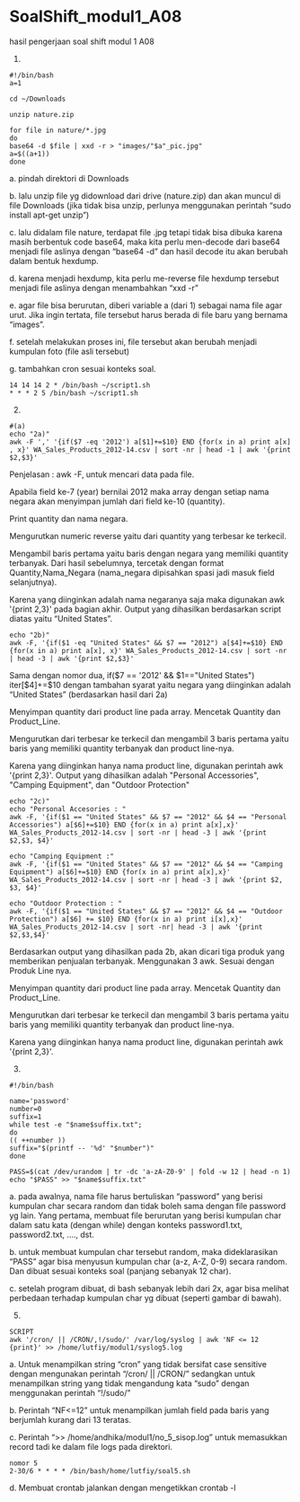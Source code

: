 # SoalShift_modul1_A08
hasil pengerjaan soal shift modul 1 A08

1.
```
#!/bin/bash
a=1

cd ~/Downloads

unzip nature.zip

for file in nature/*.jpg
do
base64 -d $file | xxd -r > "images/"$a"_pic.jpg"
a=$((a+1))
done
```
a. pindah direktori di Downloads

b. lalu unzip file yg didownload dari drive (nature.zip) dan akan muncul di file Downloads 
(jika tidak bisa unzip, perlunya menggunakan perintah  “sudo install apt-get unzip”)

c. lalu didalam file nature, terdapat file .jpg tetapi tidak bisa dibuka karena masih berbentuk code base64, maka kita perlu men-decode dari base64 menjadi file aslinya dengan “base64 -d” dan hasil decode itu akan berubah dalam bentuk hexdump.

d. karena menjadi hexdump, kita perlu me-reverse file hexdump tersebut menjadi file aslinya dengan menambahkan “xxd -r” 

e. agar file bisa berurutan, diberi variable a (dari 1) sebagai nama file agar urut. Jika ingin tertata, file tersebut harus berada di file baru yang bernama “images”.

f. setelah melakukan proses ini, file tersebut akan berubah menjadi  kumpulan foto (file asli tersebut)

g. tambahkan cron sesuai konteks soal.
```
14 14 14 2 * /bin/bash ~/script1.sh
* * * 2 5 /bin/bash ~/script1.sh
```

2.
```
#(a)
echo "2a)"
awk -F ',' '{if($7 -eq '2012') a[$1]+=$10} END {for(x in a) print a[x] , x}' WA_Sales_Products_2012-14.csv | sort -nr | head -1 | awk '{print $2,$3}'
```
Penjelasan :
awk -F, untuk mencari data pada file.

Apabila field ke-7 (year) bernilai 2012 maka array dengan setiap nama negara akan menyimpan jumlah dari field ke-10 (quantity). 

Print quantity dan nama negara. 

Mengurutkan numeric reverse yaitu dari quantity yang terbesar ke terkecil.

Mengambil baris pertama yaitu baris dengan negara yang memiliki quantity terbanyak. Dari hasil sebelumnya, tercetak dengan format Quantity,Nama_Negara (nama_negara dipisahkan spasi jadi masuk field selanjutnya).

Karena yang diinginkan adalah nama negaranya saja maka digunakan awk  '{print $2,$3}' pada bagian akhir. Output yang dihasilkan berdasarkan script diatas yaitu “United States”.

```
echo "2b)"
awk -F, '{if($1 -eq "United States" && $7 == "2012") a[$4]+=$10} END {for(x in a) print a[x], x}' WA_Sales_Products_2012-14.csv | sort -nr | head -3 | awk '{print $2,$3}'
```

Sama dengan nomor dua, if($7 == '2012' && $1=="United States") iter[$4]+=$10 dengan tambahan syarat yaitu negara yang diinginkan adalah “United States” (berdasarkan hasil dari 2a) 

Menyimpan quantity dari product line pada array. Mencetak Quantity dan Product_Line. 

Mengurutkan dari terbesar ke terkecil dan mengambil 3 baris pertama yaitu baris yang memiliki quantity terbanyak dan product line-nya.

Karena yang diinginkan hanya nama product line, digunakan perintah awk '{print $2,$3}'. Output yang dihasilkan adalah "Personal Accessories", "Camping Equipment", dan "Outdoor Protection"

```
echo "2c)"
echo "Personal Accesories : "
awk -F, '{if($1 == "United States" && $7 == "2012" && $4 == "Personal Accessories") a[$6]+=$10} END {for(x in a) print a[x],x}' WA_Sales_Products_2012-14.csv | sort -nr | head -3 | awk '{print $2,$3, $4}'

echo "Camping Equipment :"
awk -F, '{if($1 == "United States" && $7 == "2012" && $4 == "Camping Equipment") a[$6]+=$10} END {for(x in a) print a[x],x}' WA_Sales_Products_2012-14.csv | sort -nr | head -3 | awk '{print $2, $3, $4}'

echo "Outdoor Protection : "
awk -F, '{if($1 == "United States" && $7 == "2012" && $4 == "Outdoor Protection") a[$6] += $10} END {for(x in a) print i[x],x}' WA_Sales_Products_2012-14.csv | sort -nr| head -3 | awk '{print $2,$3,$4}'

```

Berdasarkan output yang dihasilkan pada 2b, akan dicari tiga produk yang memberikan penjualan terbanyak. Menggunakan 3 awk. Sesuai dengan Produk Line nya.

Menyimpan quantity dari product line pada array. Mencetak Quantity dan Product_Line. 

Mengurutkan dari terbesar ke terkecil dan mengambil 3 baris pertama yaitu baris yang memiliki quantity terbanyak dan product line-nya.

Karena yang diinginkan hanya nama product line, digunakan perintah awk '{print $2,$3}'.

3.
```
#!/bin/bash

name='password'
number=0
suffix=1
while test -e "$name$suffix.txt";
do
(( ++number ))
suffix="$(printf -- '%d' "$number")"
done

PASS=$(cat /dev/urandom | tr -dc 'a-zA-Z0-9' | fold -w 12 | head -n 1)
echo "$PASS" >> "$name$suffix.txt"
```
a. pada awalnya, nama file harus bertuliskan “password” yang berisi kumpulan char secara random dan tidak boleh sama dengan file password yg lain. Yang pertama, membuat file berurutan yang berisi kumpulan char dalam satu kata (dengan while) dengan konteks password1.txt, password2.txt, …., dst.

b. untuk membuat kumpulan char tersebut random, maka dideklarasikan “PASS” agar bisa menyusun kumpulan char (a-z, A-Z, 0-9) secara random. Dan dibuat sesuai konteks soal (panjang sebanyak 12 char).

c. setelah program dibuat, di bash sebanyak lebih dari 2x, agar bisa melihat perbedaan terhadap kumpulan char yg dibuat (seperti gambar di bawah). 

5.
```
SCRIPT
awk '/cron/ || /CRON/,!/sudo/' /var/log/syslog | awk 'NF <= 12 {print}' >> /home/lutfiy/modul1/syslog5.log
```
   
   a. Untuk menampilkan string “cron” yang tidak bersifat case sensitive dengan mengunakan perintah “/cron/ || /CRON/” sedangkan untuk menampilkan string yang tidak mengandung kata “sudo” dengan menggunakan perintah “!/sudo/”
   
   b. Perintah “NF<=12” untuk menampilkan jumlah field pada baris yang berjumlah kurang dari 13 teratas.
    
   c. Perintah “>> /home/andhika/modul1/no_5_sisop.log” untuk memasukkan record tadi ke dalam file logs pada direktori.
    
    
```
nomor 5
2-30/6 * * * * /bin/bash/home/lutfiy/soal5.sh
```

   d. Membuat crontab jalankan dengan mengetikkan crontab -l
    


